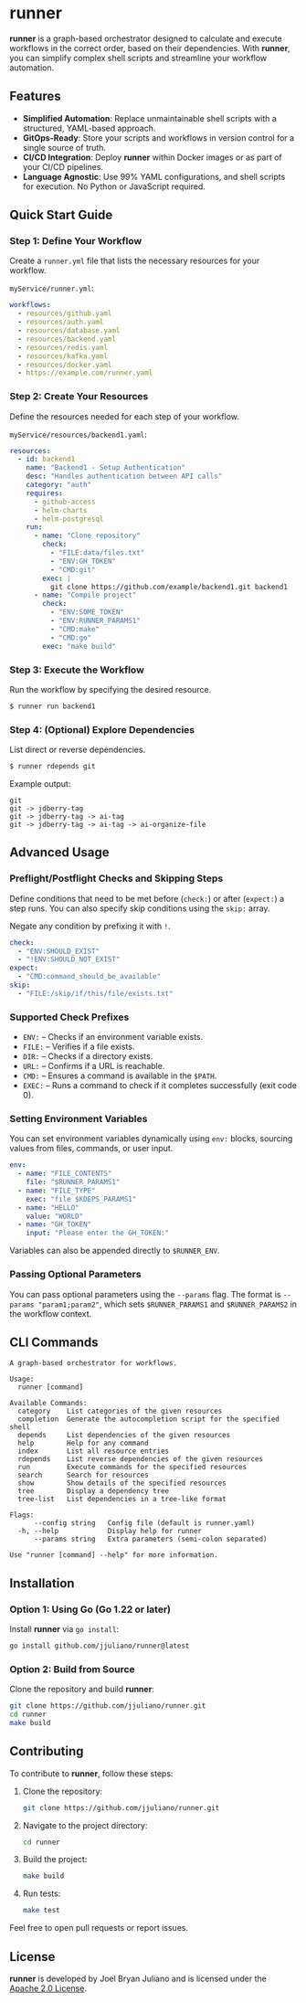 # runner
**runner** is a graph-based orchestrator designed to calculate and execute workflows in the correct order, based on their dependencies. With **runner**, you can simplify complex shell scripts and streamline your workflow automation.

## Features

- **Simplified Automation**: Replace unmaintainable shell scripts with a structured, YAML-based approach.
- **GitOps-Ready**: Store your scripts and workflows in version control for a single source of truth.
- **CI/CD Integration**: Deploy **runner** within Docker images or as part of your CI/CD pipelines.
- **Language Agnostic**: Use 99% YAML configurations, and shell scripts for execution. No Python or JavaScript required.

## Quick Start Guide

### Step 1: Define Your Workflow

Create a `runner.yml` file that lists the necessary resources for your workflow.

`myService/runner.yml`:

```yaml
workflows:
  - resources/github.yaml
  - resources/auth.yaml
  - resources/database.yaml
  - resources/backend.yaml
  - resources/redis.yaml
  - resources/kafka.yaml
  - resources/docker.yaml
  - https://example.com/runner.yaml
```

### Step 2: Create Your Resources

Define the resources needed for each step of your workflow.

`myService/resources/backend1.yaml`:

```yaml
resources:
  - id: backend1
    name: "Backend1 - Setup Authentication"
    desc: "Handles authentication between API calls"
    category: "auth"
    requires:
      - github-access
      - helm-charts
      - helm-postgresql
    run:
      - name: "Clone repository"
        check:
          - "FILE:data/files.txt"
          - "ENV:GH_TOKEN"
          - "CMD:git"
        exec: |
          git clone https://github.com/example/backend1.git backend1
      - name: "Compile project"
        check:
          - "ENV:SOME_TOKEN"
          - "ENV:RUNNER_PARAMS1"
          - "CMD:make"
          - "CMD:go"
        exec: "make build"
```

### Step 3: Execute the Workflow

Run the workflow by specifying the desired resource.

```bash
$ runner run backend1
```

### Step 4: (Optional) Explore Dependencies

List direct or reverse dependencies.

```bash
$ runner rdepends git
```

Example output:

```text
git
git -> jdberry-tag
git -> jdberry-tag -> ai-tag
git -> jdberry-tag -> ai-tag -> ai-organize-file
```

## Advanced Usage

### Preflight/Postflight Checks and Skipping Steps

Define conditions that need to be met before (`check:`) or after (`expect:`) a step runs. You can also specify skip conditions using the `skip:` array.

Negate any condition by prefixing it with `!`.

```yaml
check:
  - "ENV:SHOULD_EXIST"
  - "!ENV:SHOULD_NOT_EXIST"
expect:
  - "CMD:command_should_be_available"
skip:
  - "FILE:/skip/if/this/file/exists.txt"
```

### Supported Check Prefixes

- `ENV:` – Checks if an environment variable exists.
- `FILE:` – Verifies if a file exists.
- `DIR:` – Checks if a directory exists.
- `URL:` – Confirms if a URL is reachable.
- `CMD:` – Ensures a command is available in the `$PATH`.
- `EXEC:` – Runs a command to check if it completes successfully (exit code 0).

### Setting Environment Variables

You can set environment variables dynamically using `env:` blocks, sourcing values from files, commands, or user input.

```yaml
env:
  - name: "FILE_CONTENTS"
    file: "$RUNNER_PARAMS1"
  - name: "FILE_TYPE"
    exec: "file $KDEPS_PARAMS1"
  - name: "HELLO"
    value: "WORLD"
  - name: "GH_TOKEN"
    input: "Please enter the GH_TOKEN:"
```

Variables can also be appended directly to `$RUNNER_ENV`.

### Passing Optional Parameters

You can pass optional parameters using the `--params` flag. The format is `--params "param1;param2"`, which sets `$RUNNER_PARAMS1` and `$RUNNER_PARAMS2` in the workflow context.

## CLI Commands

```
A graph-based orchestrator for workflows.

Usage:
  runner [command]

Available Commands:
  category    List categories of the given resources
  completion  Generate the autocompletion script for the specified shell
  depends     List dependencies of the given resources
  help        Help for any command
  index       List all resource entries
  rdepends    List reverse dependencies of the given resources
  run         Execute commands for the specified resources
  search      Search for resources
  show        Show details of the specified resources
  tree        Display a dependency tree
  tree-list   List dependencies in a tree-like format

Flags:
      --config string   Config file (default is runner.yaml)
  -h, --help            Display help for runner
      --params string   Extra parameters (semi-colon separated)

Use "runner [command] --help" for more information.
```

## Installation

### Option 1: Using Go (Go 1.22 or later)

Install **runner** via `go install`:

```bash
go install github.com/jjuliano/runner@latest
```

### Option 2: Build from Source

Clone the repository and build **runner**:

```bash
git clone https://github.com/jjuliano/runner.git
cd runner
make build
```

## Contributing

To contribute to **runner**, follow these steps:

1. Clone the repository:
   ```bash
   git clone https://github.com/jjuliano/runner.git
   ```

2. Navigate to the project directory:
   ```bash
   cd runner
   ```

3. Build the project:
   ```bash
   make build
   ```

4. Run tests:
   ```bash
   make test
   ```

Feel free to open pull requests or report issues.

## License

**runner** is developed by Joel Bryan Juliano and is licensed under the [Apache 2.0 License](https://www.apache.org/licenses/LICENSE-2.0).
